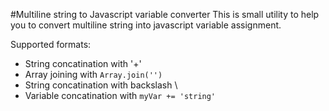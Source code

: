 #Multiline string to Javascript variable converter
This is small utility to help you to convert multiline string into javascript variable assignment.

Supported formats: 
* String concatination with '+' 
* Array joining with `Array.join('')`
* String concatination with backslash \
* Variable concatination with `myVar += 'string'`
